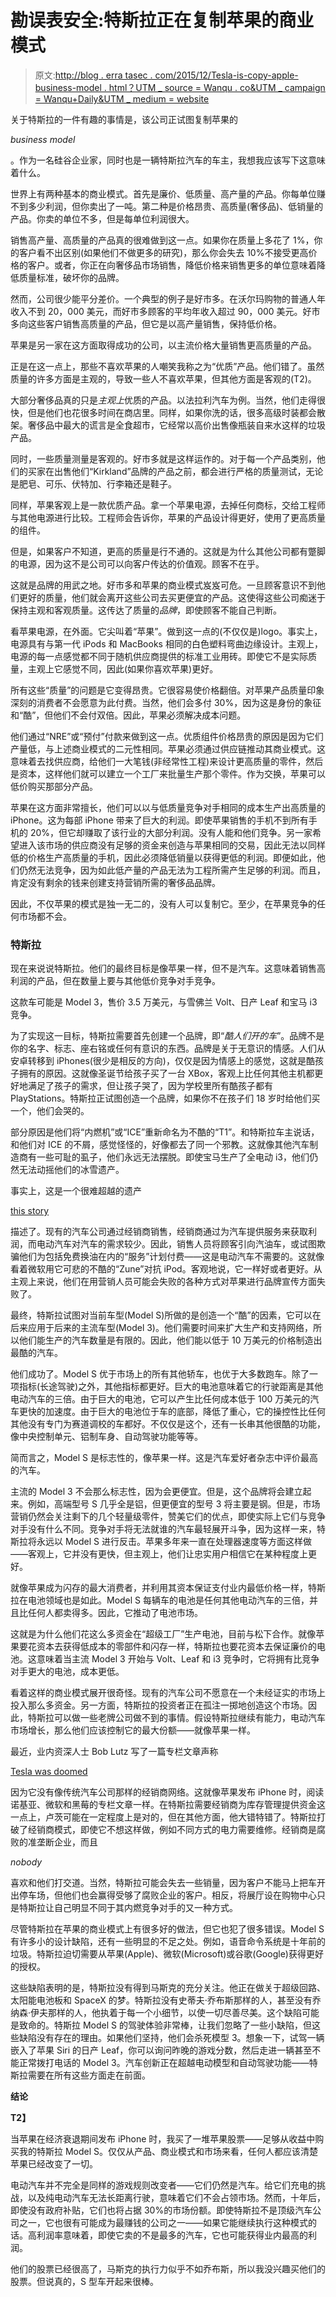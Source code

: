 # 勘误表安全:特斯拉正在复制苹果的商业模式

> 原文:[http://blog . erra tasec . com/2015/12/Tesla-is-copy-apple-business-model . html？UTM _ source = Wanqu . co&UTM _ campaign = Wanqu+Daily&UTM _ medium = website](http://blog.erratasec.com/2015/12/tesla-is-copying-apples-business-model.html?utm_source=wanqu.co&utm_campaign=Wanqu+Daily&utm_medium=website)

关于特斯拉的一件有趣的事情是，该公司正试图复制苹果的

*business model*

。作为一名硅谷企业家，同时也是一辆特斯拉汽车的车主，我想我应该写下这意味着什么。

世界上有两种基本的商业模式。首先是廉价、低质量、高产量的产品。你每单位赚不到多少利润，但你卖出了一吨。第二种是价格昂贵、高质量(奢侈品)、低销量的产品。你卖的单位不多，但是每单位利润很大。

销售高产量、高质量的产品真的很难做到这一点。如果你在质量上多花了 1%，你的客户看不出区别(如果他们不做更多的研究)，那么你会失去 10%不接受更高价格的客户。或者，你正在向奢侈品市场销售，降低价格来销售更多的单位意味着降低质量标准，破坏你的品牌。

然而，公司很少能平分差价。一个典型的例子是好市多。在沃尔玛购物的普通人年收入不到 20，000 美元，而好市多顾客的平均年收入超过 90，000 美元。好市多向这些客户销售高质量的产品，但它是以高产量销售，保持低价格。

苹果是另一家在这方面取得成功的公司，以主流价格大量销售更高质量的产品。

正是在这一点上，那些不喜欢苹果的人嘲笑我称之为“优质”产品。他们错了。虽然质量的许多方面是主观的，导致一些人不喜欢苹果，但其他方面是客观的(T2)。

大部分奢侈品真的只是*主观上*优质的产品。以法拉利汽车为例。当然，他们走得很快，但是他们也花很多时间在商店里。同样，如果你洗的话，很多高级时装都会散架。奢侈品中最大的谎言是全食超市，它经常以高价出售像瓶装自来水这样的垃圾产品。

同时，一些质量测量是客观的。好市多就是这样运作的。对于每一个产品类别，他们的买家在出售他们“Kirkland”品牌的产品之前，都会进行严格的质量测试，无论是肥皂、可乐、伏特加、行李箱还是鞋子。

同样，苹果客观上是一款优质产品。拿一个苹果电源，去掉任何商标，交给工程师与其他电源进行比较。工程师会告诉你，苹果的产品设计得更好，使用了更高质量的组件。

但是，如果客户不知道，更高的质量是行不通的。这就是为什么其他公司都有蹩脚的电源，因为这不是公司可以向客户传达的价值观。顾客不在乎。

这就是品牌的用武之地。好市多和苹果的商业模式岌岌可危。一旦顾客意识不到他们更好的质量，他们就会离开这些公司去买更便宜的产品。这使得这些公司痴迷于保持主观和客观质量。这传达了质量的*品牌*，即使顾客不能自己判断。

看苹果电源，在外面。它尖叫着“苹果”。做到这一点的(不仅仅是)logo。事实上，电源具有与第一代 iPods 和 MacBooks 相同的白色塑料弯曲边缘设计。主观上，电源的每一点感觉都不同于随机供应商提供的标准工业用砖。即使它不是实际质量，主观上它感觉不同，因此(如果你喜欢苹果)更好。

所有这些“质量”的问题是它变得昂贵。它很容易使价格翻倍。对苹果产品质量印象深刻的消费者不会愿意为此付费。当然，他们会多付 30%，因为这是身份的象征和“酷”，但他们不会付双倍。因此，苹果必须解决成本问题。

他们通过“NRE”或“预付”付款来做到这一点。优质组件价格昂贵的原因是因为它们产量低，与上述商业模式的二元性相同。苹果必须通过供应链推动其商业模式。这意味着去找供应商，给他们一大笔钱(非经常性工程)来设计更高质量的零件，然后是资本，这样他们就可以建立一个工厂来批量生产那个零件。作为交换，苹果可以低价购买那部分产品。

苹果在这方面非常擅长，他们可以以与低质量竞争对手相同的成本生产出高质量的 iPhone。这为每部 iPhone 带来了巨大的利润。即使苹果销售的手机不到所有手机的 20%，但它却赚取了该行业的大部分利润。没有人能和他们竞争。另一家希望进入该市场的供应商没有足够的资金来创造与苹果相同的交易，因此无法以同样低的价格生产高质量的手机，因此必须降低销量以获得更低的利润。即便如此，他们仍然无法竞争，因为如此低产量的产品无法为工程所需产生足够的利润。而且，肯定没有剩余的钱来创建支持营销所需的奢侈品品牌。

因此，不仅苹果的模式是独一无二的，没有人可以复制它。至少，在苹果竞争的任何市场都不会。

### 特斯拉

现在来说说特斯拉。他们的最终目标是像苹果一样，但不是汽车。这意味着销售高利润的产品，但在数量上要与其他低价竞争对手竞争。

这款车可能是 Model 3，售价 3.5 万美元，与雪佛兰 Volt、日产 Leaf 和宝马 i3 竞争。

为了实现这一目标，特斯拉需要首先创建一个品牌，即“*酷人们开的车*”。品牌不是你的名字、标志、座右铭或任何有意识的东西。品牌是关于无意识的情感。人们从安卓转移到 iPhones(很少是相反的方向)，仅仅是因为情感上的感觉，这就是酷孩子拥有的原因。这就像圣诞节给孩子买了一台 XBox，客观上比任何其他主机都更好地满足了孩子的需求，但让孩子哭了，因为学校里所有酷孩子都有 PlayStations。特斯拉正试图创造一个品牌，如果你不在孩子们 18 岁时给他们买一个，他们会哭的。

部分原因是他们将“内燃机”或“ICE”重新命名为不酷的“T1”。和特斯拉车主说话，和他们对 ICE 的不屑，感觉怪怪的，好像都去了同一个邪教。这就像其他汽车制造商有一些可耻的虱子，他们永远无法摆脱。即使宝马生产了全电动 i3，他们仍然无法动摇他们的冰雪遗产。

事实上，这是一个很难超越的遗产

[this story](http://tech.slashdot.org/story/15/11/25/2120237/why-car-salesmen-dont-want-to-sell-electric-cars)

描述了。现有的汽车公司通过经销商销售，经销商通过为汽车提供服务来获取利润，而电动汽车对汽车的需求较少。因此，销售人员将顾客引向汽油车，或试图欺骗他们为包括免费换油在内的“服务”计划付费——这是电动汽车不需要的。这就像看着微软用它可悲的不酷的“Zune”对抗 iPod。客观地说，它一样好或者更好。从主观上来说，他们在用营销人员可能会失败的各种方式对苹果进行品牌宣传方面失败了。

最终，特斯拉试图对当前车型(Model S)所做的是创造一个“酷”的因素，它可以在后来应用于后来的主流车型(Model 3)。他们需要时间来扩大生产和支持网络，所以他们能生产的汽车数量是有限的。因此，他们能以低于 10 万美元的价格制造出最酷的汽车。

他们成功了。Model S 优于市场上的所有其他轿车，也优于大多数跑车。除了一项指标(长途驾驶)之外，其他指标都更好。巨大的电池意味着它的行驶距离是其他电动汽车的三倍。由于巨大的电池，它可以产生比任何成本低于 100 万美元的汽车更快的加速度。由于巨大的电池位于车的底部，降低了重心，它的操控性比任何其他没有专门为赛道调校的车都好。不仅仅是这个，还有一长串其他很酷的功能，像中央控制单元、铝制车身、自动驾驶功能等等。

简而言之，Model S 是标志性的，像苹果一样。这是汽车爱好者杂志中评价最高的汽车。

主流的 Model 3 不会那么标志性，因为会更便宜。但是，这个品牌将会建立起来。例如，高端型号 S 几乎全是铝，但更便宜的型号 3 将主要是钢。但是，市场营销仍然会关注剩下的几个轻量级零件，赞美它们的优点，即使实际上它们与竞争对手没有什么不同。竞争对手将无法就谁的汽车最轻展开斗争，因为这样一来，特斯拉将永远以 Model S 进行反击。苹果多年来一直在处理器速度等方面这样做——客观上，它并没有更快，但主观上，他们让忠实用户相信它在某种程度上更好。

就像苹果成为闪存的最大消费者，并利用其资本保证支付业内最低价格一样，特斯拉在电池领域也是如此。Model S 每辆车的电池是任何其他电动汽车的三倍，并且比任何人都卖得多。因此，它推动了电池市场。

这就是为什么他们花这么多资金在“超级工厂”生产电池，目前与松下合作。就像苹果要花资本去获得低成本的零部件和闪存一样，特斯拉也要花资本去保证廉价的电池。这意味着当主流 Model 3 开始与 Volt、Leaf 和 i3 竞争时，它将拥有比竞争对手更大的电池，成本更低。

看着这样的商业模式展开很奇怪。现有的汽车公司不愿意在一个未经证实的市场上投入那么多资金。另一方面，特斯拉的投资者正在孤注一掷地创造这个市场。因此，特斯拉可以做一些老牌公司做不到的事情。假设特斯拉继续有能力，电动汽车市场增长，那么他们应该控制它的最大份额——就像苹果一样。

最近，业内资深人士 Bob Lutz 写了一篇专栏文章声称

[Tesla was doomed](http://www.roadandtrack.com/car-culture/a26859/bob-lutz-tesla/)

因为它没有像传统汽车公司那样的经销商网络。这就像苹果发布 iPhone 时，阅读诺基亚、微软和黑莓的专栏文章一样。在特斯拉需要经销商为库存管理提供资金这一点上，卢茨可能在一定程度上是对的，但在其他方面，他大错特错了。特斯拉打破了经销商模式，即使它不想这样做，例如不同方式的电力需要维修。经销商是腐败的准垄断企业，而且

*nobody*

喜欢和他们打交道。当然，特斯拉可能会失去一些销量，因为客户不能马上把车开出停车场，但他们也会赢得受够了腐败企业的客户。相反，将展厅设在购物中心只是特斯拉让自己明显不同于其内燃竞争对手的又一种方式。

尽管特斯拉在苹果的商业模式上有很多好的做法，但它也犯了很多错误。Model S 有许多小的设计缺陷，还有一些明显的不足之处。例如，语音命令系统是十年前的垃圾。特斯拉迫切需要从苹果(Apple)、微软(Microsoft)或谷歌(Google)获得更好的授权。

这些缺陷表明的是，特斯拉没有得到马斯克的充分关注。他正在做关于超级回路、太阳能电池板和 SpaceX 的梦。特斯拉没有史蒂夫·乔布斯那样的人，甚至没有乔纳森·伊夫那样的人，他执着于每一个小细节，以使一切尽善尽美。这个缺陷可能是致命的。特斯拉 Model S 的驾驶体验非常棒，让我们忽略了一些小缺陷，但这些缺陷没有存在的理由。如果他们坚持，他们会杀死模型 3。想象一下，试驾一辆嵌入了苹果 Siri 的日产 Leaf，你可以询问昨晚的游戏分数，然后走进一辆甚至不能正常拨打电话的 Model 3。汽车创新正在超越电动模型和自动驾驶功能——特斯拉需要在所有这些方面走在前面。

**结论**

 **T2】**

当苹果在经济衰退期间发布 iPhone 时，我买了一堆苹果股票——足够从收益中购买我的特斯拉 Model S。仅仅从产品、商业模式和市场来看，任何人都应该清楚苹果已经改变了一切。

电动汽车并不完全是同样的游戏规则改变者——它们仍然是汽车。给它们充电的挑战，以及纯电动汽车无法长距离行驶，意味着它们不会占领市场。然而，十年后，即使没有政府补贴，它们也将占据 30%的市场份额。即使特斯拉不是顶级汽车公司之一，它也很有可能成为最赚钱的公司之一——如果它能继续执行这种模式的话。高利润率意味着，即使它卖的不是最多的汽车，它也可能获得业内最高的利润。

他们的股票已经很高了，马斯克的执行力似乎不如乔布斯，所以我没兴趣买他们的股票。但说真的，S 型车开起来很棒。